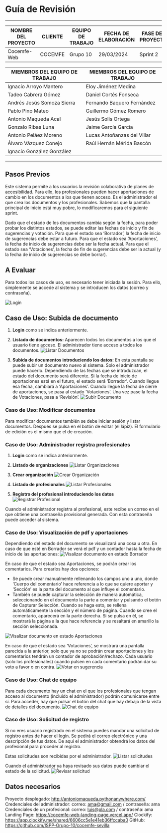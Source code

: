 # Guía de Revisión
****
| NOMBRE DEL PROYECTO | CLIENTE  | EQUIPO DE TRABAJO | FECHA DE ELABORACIÓN | FASE DEL PROYECTO |
|---------------------|----------|-------------------|----------------------|-------------------|
| Cocemfe-Web         | COCEMFE  | Grupo 10          | 29/03/2024           | Sprint 2          |


| MIEMBROS DEL EQUIPO DE TRABAJO | MIEMBROS DEL EQUIPO DE TRABAJO |
|--------------------------------|--------------------------------|
| Ignacio Arroyo Mantero         | Eloy Jiménez Medina            |
| Tadeo Cabrera Gómez            | Daniel Cortés Fonseca          |
| Andrés Jesús Somoza Sierra     | Fernando Baquero Fernández     |
| Pablo Pino Mateo               | Guillermo Gómez Romero         |
| Antonio Maqueda Acal           | Jesús Solís Ortega             |
| Gonzalo Ribas Luna             | Jaime García García            |
| Antonio Peláez Moreno          | Lucas Antoñanzas del Villar    |
| Álvaro Vázquez Conejo          | Raúl Hernán Mérida Bascón      |
| Ignacio González González      |                                |

****

## Pasos Previos

Este sistema permite a los usuarios la revisión colaborativa de planes de accesibilidad. Para ello, los profesionales pueden hacer aportaciones de cambio en los documentos a los que tienen acceso. Es el administrador el que crea los documentos y los profesionales. Sabemos que la pantalla principal de inicio está muy pobre, lo modificaremos para el siguiente sprint.

Dado que el estado de los documentos cambia según la fecha, para poder probar los distintos estados, se puede editar las fechas de inicio y fin de sugerencias y votación. Para que el estado sea ‘Borrador’, la fecha de inicio de sugerencias debe estar a futuro. Para que el estado sea ‘Aportaciones’, la fecha de inicio de sugerencias debe ser la fecha actual. Para que el estado sea ‘Votaciones’, la fecha de fin de sugerencias debe ser la actual (y la fecha de inicio de sugerencias se debe borrar).

## A Evaluar

Para todos los casos de uso, es necesario tener iniciada la sesión. Para ello, simplemente se accede al sistema y se introducen los datos (correo y contraseña).

![Login](../../static/images/cap_login.png)

## Caso de Uso: Subida de documento

1. **Login** como se indica anteriormente.
2. **Listado de documentos:** Aparecen todos los documentos a los que el usuario tiene acceso. El administrador tiene acceso a todos los documentos.
![Listar Documentos](../../static/images/cap_listar_docs.png)

3. **Subida de documentos introduciendo los datos:** En esta pantalla se puede subir un documento nuevo al sistema. Solo el administrador puede hacerlo. Dependiendo de las fechas que se introduzcan, el estado del documento será diferente. Si la fecha de inicio de aportaciones está en el futuro, el estado será ‘Borrador’. Cuando llegue esa fecha, cambiará a ‘Aportaciones’. Cuando llegue la fecha de cierre de aportaciones, se pasa al estado ‘Votaciones’. Una vez pase la fecha de Votaciones, pasa a ‘Revisión’.
![Subir Documento](../../static/images/cap_nuevo_doc.png)

### Caso de Uso: Modificar documentos

Para modificar documentos también se debe iniciar sesión y listar documentos. Después se pulsa en el botón de editar (el lápiz). El formulario de edición es el mismo que el de creación.

### Caso de Uso: Administrador registra profesionales

1. **Login** como se indica anteriormente.
2. **Listado de organizaciones**
![Listar Organizaciones](../../static/images/cap_listar_org.png)

3. **Crear organización**
![Crear Organización](../../static/images/cap_nueva_org.png)
4. **Listado de profesionales**
![Listar Profesionales](../../static/images/cap_listar_user.png)
5. **Registro del profesional introduciendo los datos**
![Registrar Profesional](../../static/images/cap_nuevo_user.png)

Cuando el administrador registra al profesional, este recibe un correo en el que obtiene una contraseña provisional generada. Con esta contraseña puede acceder al sistema.

### Caso de Uso: Visualización de pdf y aportaciones

Dependiendo del estado del documento se visualizará una cosa u otra. En caso de que esté en Borrador se verá el pdf y un contador hasta la fecha de inicio de las aportaciones:
![Visalizar documento en estado Borrador](../../static/images/cap_borrador.png)

En caso de que el estado sea Aportaciones, se podrán crear los comentarios. Para crearlos hay dos opciones:

- Se puede crear manualmente rellenando los campos uno a uno, donde ‘Cuerpo del comentario’ hace referencia a lo que se quiere aportar y ‘Sección’ es la parte del documento al que influye el comentario.
- También se puede capturar la selección de manera automática, seleccionando en el documento la parte a comentar y pulsando el botón de Capturar Selección. Cuando se haga esto, se rellena automáticamente la sección y el número de página. Cuando se cree el comentario, aparecerá en la parte derecha. Si se pulsa en él, se mostrará la página a la que hace referencia y se resaltará en amarillo la sección seleccionada.

![Visalizar documento en estado Aportaciones](../../static/images/cap_aportaciones.png)

En caso de que el estado sea ‘Votaciones’, se mostrará una pantalla parecida a la anterior, solo que ya no se podrán crear aportaciones y los comentarios tendrán un contador de aprobación/rechazo. Cada usuario (solo los profesionales) cuando pulsen en cada comentario podrán dar su voto a favor o en contra.
![Votar en sugerencia](../../static/images/cap_votar.png)

### Caso de Uso: Chat de equipo

Para cada documento hay un chat en el que los profesionales que tengan acceso al documento (incluido el administrador) podrán comunicarse entre sí. Para acceder, hay que pulsar el botón del chat que hay debajo de la vista de detalles del documento.
![Chat de equipo](../../static/images/cap_chat.png)

### Caso de Uso: Solicitud de registro

Si no eres usuario registrado en el sistema puedes mandar una solicitud de registro antes de hacer el login. Se pedirá el correo electrónico y una descripción de tus datos. De aquí el administrador obtendrá los datos del profesional para proceder al registro. 

Estas solicitudes son recibidas por el administrador.
![Listar solicitudes](../../static/images/cap_solicitudes.png)

Cuando el administrador ya haya revisado sus datos puede cambiar el estado de la solicitud.
![Revisar solicitud](../../static/images/cap_aceptar_solicitud.png)

## Datos necesarios

Proyecto desplegado: http://antoniomaqueda.pythonanywhere.com/
Credenciales del administrador: correo: ama@gmail.com / contraseña: ama
Credenciales de un profesional: correo: luis@pla.com / contraseña: ama
Landing Page: https://cocemfe-web-landing-page.vercel.app/
Clockify: https://app.clockify.me/shared/6606cc5e1e41eb36ffccaba0
GitHub: https://github.com/ISPP-Grupo-10/cocemfe-sevilla





